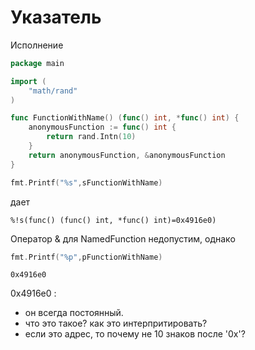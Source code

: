 # Указатель

Исполнение

```go
package main

import (
    "math/rand"
)

func FunctionWithName() (func() int, *func() int) {
    anonymousFunction := func() int {
        return rand.Intn(10)
    }
    return anonymousFunction, &anonymousFunction
}

```

```go
fmt.Printf("%s",sFunctionWithName)
```

дает

```text
%!s(func() (func() int, *func() int)=0x4916e0)
```

Оператор & для NamedFunction недопустим, однако

```go
fmt.Printf("%p",pFunctionWithName)
```

```text
0x4916e0
```

0x4916e0 :

* он всегда постоянный.
* что это такое? как это интерпритировать?
* если это адрес, то почему не 10 знаков после '0x'?
